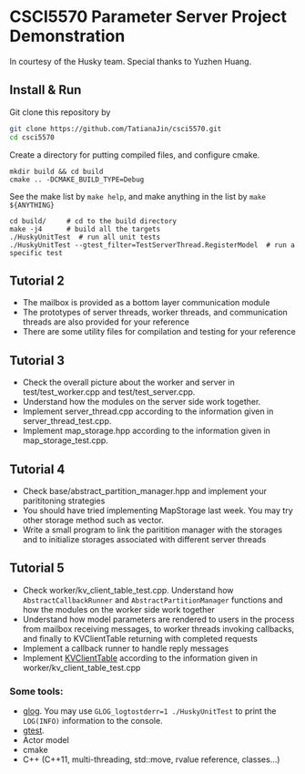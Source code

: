 # CSCI5570 Parameter Server Project Demonstration

In courtesy of the Husky team. Special thanks to Yuzhen Huang.

## Install & Run
Git clone this repository by
```sh
git clone https://github.com/TatianaJin/csci5570.git
cd csci5570
```
Create a directory for putting compiled files, and configure cmake.
```
mkdir build && cd build
cmake .. -DCMAKE_BUILD_TYPE=Debug
```
See the make list by `make help`, and make anything in the list by `make ${ANYTHING}`

```
cd build/     # cd to the build directory
make -j4      # build all the targets
./HuskyUnitTest  # run all unit tests
./HuskyUnitTest --gtest_filter=TestServerThread.RegisterModel  # run a specific test
```

## Tutorial 2
* The mailbox is provided as a bottom layer communication module
* The prototypes of server threads, worker threads, and communication threads are also provided for your reference
* There are some utility files for compilation and testing for your reference

## Tutorial 3
* Check the overall picture about the worker and server in test/test\_worker.cpp and test/test\_server.cpp.
* Understand how the modules on the server side work together.
* Implement server\_thread.cpp according to the information given in server\_thread\_test.cpp.
* Implement map\_storage.hpp according to the information given in map\_storage\_test.cpp.

## Tutorial 4
* Check base/abstract_partition_manager.hpp and implement your parititoning strategies
* You should have tried implementing MapStorage last week. You may try other storage method such as vector.
* Write a small program to link the paritition manager with the storages and to initialize storages associated with different server threads

## Tutorial 5
* Check worker/kv\_client\_table\_test.cpp. Understand how `AbstractCallbackRunner` and `AbstractPartitionManager` functions and how the modules on the worker side work together
* Understand how model parameters are rendered to users in the process from mailbox receiving messages, to worker threads invoking callbacks, and finally to KVClientTable returning with completed requests
* Implement a callback runner to handle reply messages
* Implement [KVClientTable](worker/kv_client_table.hpp) according to the information given in worker/kv\_client\_table\_test.cpp

### Some tools: 
* [glog](http://rpg.ifi.uzh.ch/docs/glog.html). You may use `GLOG_logtostderr=1 ./HuskyUnitTest` to print the `LOG(INFO)` information to the console.
* [gtest](https://github.com/google/googletest/blob/master/googletest/docs/Primer.md).
* Actor model
* cmake
* C++ (C++11, multi-threading, std::move, rvalue reference, classes...)
